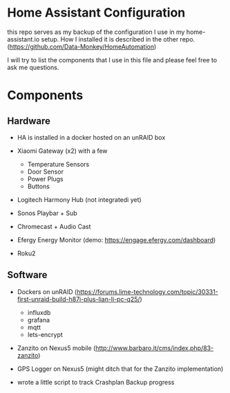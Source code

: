 # Home Assistant Configuration

this repo serves as my backup of the configuration I use in my home-assistant.io setup.
How I installed it is described in the other repo.
(https://github.com/Data-Monkey/HomeAutomation)

I will try to list the components that I use in this file and please feel free to ask me questions.

<h1>Components</h1>


<h2> Hardware </h2>

- HA is installed in a docker hosted on an unRAID box

- Xiaomi Gateway (x2) with a few
  - Temperature Sensors
  - Door Sensor
  - Power Plugs
  - Buttons

- Logitech Harmony Hub (not integratedi yet)

- Sonos Playbar + Sub

- Chromecast + Audio Cast

- Efergy Energy Monitor (demo: https://engage.efergy.com/dashboard)

- Roku2  

<h2> Software </h2>

- Dockers on unRAID (https://forums.lime-technology.com/topic/30331-first-unraid-build-h87i-plus-lian-li-pc-q25/)
  - influxdb 
  - grafana
  - mqtt
  - lets-encrypt

- Zanzito on Nexus5 mobile (http://www.barbaro.it/cms/index.php/83-zanzito)

- GPS Logger on Nexus5  (might ditch that for the Zanzito implementation)

- wrote a little script to track Crashplan Backup progress


